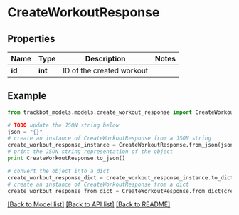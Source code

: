 # CreateWorkoutResponse


## Properties
Name | Type | Description | Notes
------------ | ------------- | ------------- | -------------
**id** | **int** | ID of the created workout | 

## Example

```python
from trackbot_models.models.create_workout_response import CreateWorkoutResponse

# TODO update the JSON string below
json = "{}"
# create an instance of CreateWorkoutResponse from a JSON string
create_workout_response_instance = CreateWorkoutResponse.from_json(json)
# print the JSON string representation of the object
print CreateWorkoutResponse.to_json()

# convert the object into a dict
create_workout_response_dict = create_workout_response_instance.to_dict()
# create an instance of CreateWorkoutResponse from a dict
create_workout_response_from_dict = CreateWorkoutResponse.from_dict(create_workout_response_dict)
```
[[Back to Model list]](../README.md#documentation-for-models) [[Back to API list]](../README.md#documentation-for-api-endpoints) [[Back to README]](../README.md)


